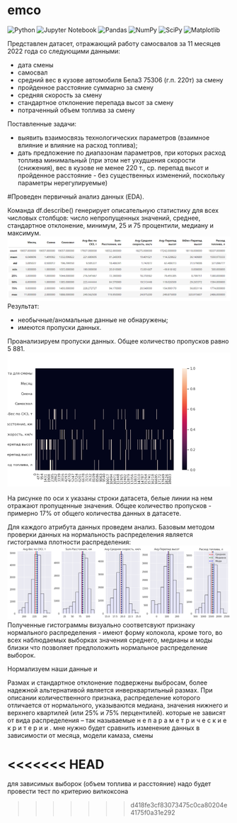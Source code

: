# emco
![Python](https://img.shields.io/badge/python-3670A0?style=for-the-badge&logo=python&logoColor=ffdd54) ![Jupyter Notebook](https://img.shields.io/badge/jupyter-%23FA0F00.svg?style=for-the-badge&logo=jupyter&logoColor=white)
![Pandas](https://img.shields.io/badge/pandas-%23150458.svg?style=for-the-badge&logo=pandas&logoColor=white) ![NumPy](https://img.shields.io/badge/numpy-%23013243.svg?style=for-the-badge&logo=numpy&logoColor=white) ![SciPy](https://img.shields.io/badge/SciPy-%230C55A5.svg?style=for-the-badge&logo=scipy&logoColor=%white) ![Matplotlib](https://img.shields.io/badge/Matplotlib-%23ffffff.svg?style=for-the-badge&logo=Matplotlib&logoColor=black)

Представлен датасет, отражающий работу самосвалов за 11 месяцев 2022 года со следующими данными: 
- дата смены
- самосвал
- средний вес в кузове автомобиля БелаЗ 75306 (г.п. 220т) за смену
- пройденное расстояние суммарно за смену
- средняя скорость за смену
- стандартное отклонение перепада высот за смену
- потраченный объем топлива за смену

Поставленные задачи: 
- выявить взаимосвязь технологических параметров (взаимное влияние и влияние на расход топлива);
- дать предложение по диапазонам параметров, при которых расход топлива минимальный (при этом нет ухудшения скорости (снижения), вес в кузове не менее 220 т., ср. перепад высот и пройденное расстояние - без существенных изменений, поскольку параметры нерегулируемые)


<p>#Проведен первичный анализ данных (EDA).

Команда df.describe() генерирует описательную статистику для всех числовых столбцов: число непропущенных значений, среднее, стандартное отклонение, минимум, 25 и 75 процентили, медиану и максимум. 
![describe](https://github.com/AnyaMankova/emco/blob/main/images/describe.png)
 Результат: 
- необычные/аномальные данные не обнаружены;
- имеются пропуски данных.

 Проанализируем пропуски данных. Общее количество пропусков равно 5 881.
![пропуски в датасете](https://github.com/AnyaMankova/emco/blob/main/images/nullst.png)

На рисунке по оси x указаны строки датасета, белые линии на нем отражают пропущенные значения.
Общее количество пропусков - примерно 17% от общего количества данных в датасете.

Для каждого атрибута данных проведем анализ.
Базовым методом проверки данных на нормальность распределения является гистограмма плотности распределения:
![гистограмма](https://github.com/AnyaMankova/emco/blob/main/images/all_hist.png)
Полученные гистограммы визуально соответсвуют признаку нормального распределения - имеют форму колокола, кроме того, во всех наблюдаемых выборках значения среднего, медианы и моды близки что позволяет предположить нормальное распределение выборок.
 
Нормализуем наши данные и 

Размах и стандартное отклонение подвержены выбросам, более надежной альтернативой является инверквартильный размах.
При описании количественного признака, распределение которого отличается от нормального, указываются медиана, значения нижнего и верхнего квартилей (или 25% и 75% перцентилей).
 которые не зависят от вида
распределения – так называемые н е п а р а м е т р и ч е с к и е к р и т е р и и .
мне нужно будет сравнить изменение данных в зависимости от месяца, модели камаза, смены

<<<<<<< HEAD
=======
для зависимых выборок (объем топлива и расстояние) надо будет провести тест по критерию вилкоксона
  
>>>>>>> d418fe3cf83073475c0ca80204e4175f0a31e292
  
  
  </p>
